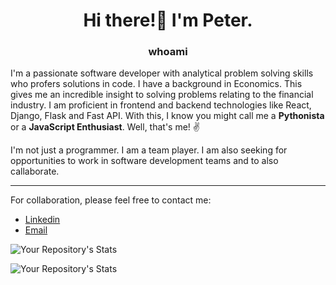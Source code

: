 
<h1 align="center"> Hi there!👋 I'm Peter. </h1>

<h3 align="center">whoami</h3>

I'm a passionate software developer with analytical problem solving skills who 
profers solutions in code. I have a background in Economics. This gives me an incredible 
insight to solving problems relating to the financial industry. I am proficient in frontend and
backend technologies like React, Django, Flask and Fast API. With this, I know you might call me 
a **Pythonista** or a **JavaScript Enthusiast**. Well, that's me! :v:


I'm not just a programmer. I am a team player.
I am also seeking for opportunities to work in software development teams and to also callaborate.
****
For collaboration, please feel free to contact me:
+ [Linkedin](https://www.linkedin.com/in/peter-esezobor-153257225/)
+ [Email](mailto:petercodercoder@gmail.com)



![Your Repository's Stats](https://github-readme-stats.vercel.app/api?username=peteCoder&show_icons=true)

![Your Repository's Stats](https://github-readme-stats.vercel.app/api/top-langs/?username=peteCoder&theme=blue)




<!--
 is a ✨ _special_ ✨ repository because its `README.md` (this file) appears on your GitHub profile.

Here are some ideas to get you started:

- 🔭 I’m currently working on ...
- 🌱 I’m currently learning ...
- 👯 I’m looking to collaborate on ...
- 🤔 I’m looking for help with ...
- 💬 Ask me about ...
- 📫 How to reach me: ...
- 😄 Pronouns: ...
- ⚡ Fun fact: ...
-->
